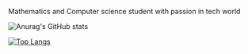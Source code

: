 Mathematics and Computer science student with passion in tech world


![Anurag's GitHub stats](https://github-readme-stats.vercel.app/api?username=HackEzra&show_icons=true&theme=dark)

[![Top Langs](https://github-readme-stats.vercel.app/api/top-langs/?username=HackEzra&layout=compact)](https://github.com/HackEzra/online-store)

